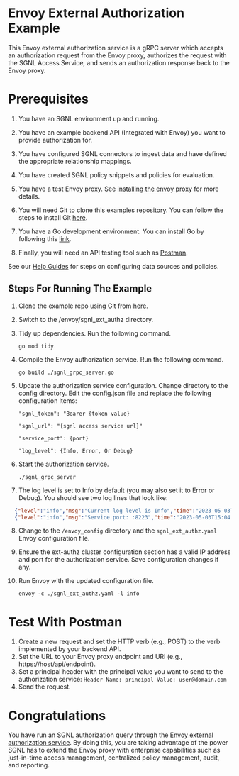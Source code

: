 # Envoy External Authorization Example
This Envoy external authorization service is a gRPC server which accepts an authorization request from the Envoy proxy, authorizes the request with the SGNL Access Service, and sends an authorization response back to the Envoy proxy.

# Prerequisites
1. You have an SGNL environment up and running.
   
2. You have an example backend API (Integrated with Envoy) you want to provide authorization for.
 
3. You have configured SGNL connectors to ingest data and have defined the appropriate relationship mappings.
 
4. You have created SGNL policy snippets and policies for evaluation.
 
5. You have a test Envoy proxy. See [installing the envoy proxy](https://www.envoyproxy.io/docs/envoy/latest/start/install) for more details.
 
6. You will need Git to clone this examples repository. You can follow the steps to install Git [here](https://github.com/git-guides/install-git).

7. You have a Go development environment. You can install Go by following this [link](https://go.dev/doc/install).

8. Finally, you will need an API testing tool such as [Postman](https://www.postman.com/). 


See our [Help Guides](https://support.sgnl.ai) for steps on configuring data sources and policies.


## Steps For Running The Example


1. Clone the example repo using Git from [here](https://github.com/SGNL-ai/examples.git).


2. Switch to the /envoy/sgnl_ext_authz directory.


3. Tidy up dependencies. Run the following command.
   
   ```go mod tidy``` 

4. Compile the Envoy authorization service. Run the following command.
   
   ```go build ./sgnl_grpc_server.go```

5. Update the authorization service configuration. Change directory to the config directory. Edit the config.json file and replace the following configuration items: 
   
   ```"sgnl_token": "Bearer {token value}```

   ```"sgnl_url": "{sgnl access service url}"```

	 ```"service_port": {port}```

	 ```"log_level": {Info, Error, Or Debug}```


6. Start the authorization service.
   
   ```./sgnl_grpc_server```

7. The log level is set to Info by default (you may also set it to Error or Debug). You should see two log lines that look like:

  ```json
    {"level":"info","msg":"Current log level is Info","time":"2023-05-03T15:04:00-05:00"}
    {"level":"info","msg":"Service port: :8223","time":"2023-05-03T15:04:00-05:00"}
  ```

8. Change to the ```/envoy_config``` directory and the ```sgnl_ext_authz.yaml``` Envoy configuration file.

9.  Ensure the ext-authz cluster configuration section has a valid IP address and port for the authorization service. Save configuration changes if any.

10. Run Envoy with the updated configuration file.

    ```envoy -c ./sgnl_ext_authz.yaml -l info```

# Test With Postman
1. Create a new request and set the HTTP verb (e.g., POST) to the verb implemented by your backend API.
2. Set the URL to your Envoy proxy endpoint and URI (e.g., https://host/api/endpoint).
3. Set a principal header with the principal value you want to send to the authorization service:
   ```Header Name: principal Value: user@domain.com```
4. Send the request.

# Congratulations
You have run an SGNL authorization query through the [Envoy external authorization service](https://www.envoyproxy.io/docs/envoy/latest/intro/arch_overview/security/ext_authz_filter#arch-overview-ext-authz). By doing this, you are taking advantage of the power SGNL has to extend the Envoy proxy with enterprise capabilities such as just-in-time access management, centralized policy management, audit, and reporting.



